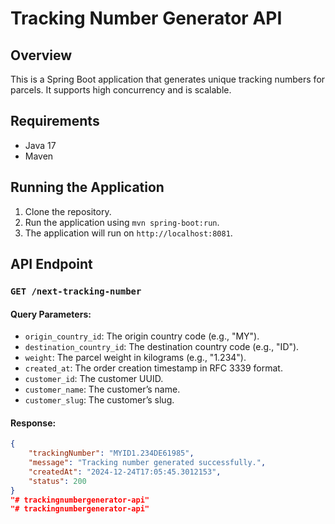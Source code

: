 # Tracking Number Generator API

## Overview
This is a Spring Boot application that generates unique tracking numbers for parcels. It supports high concurrency and is scalable.

## Requirements
- Java 17 
- Maven

## Running the Application
1. Clone the repository.
2. Run the application using `mvn spring-boot:run`.
3. The application will run on `http://localhost:8081`.

## API Endpoint

### `GET /next-tracking-number`

#### Query Parameters:
- `origin_country_id`: The origin country code (e.g., "MY").
- `destination_country_id`: The destination country code (e.g., "ID").
- `weight`: The parcel weight in kilograms (e.g., "1.234").
- `created_at`: The order creation timestamp in RFC 3339 format.
- `customer_id`: The customer UUID.
- `customer_name`: The customer’s name.
- `customer_slug`: The customer’s slug.

#### Response:
```json
{
    "trackingNumber": "MYID1.234DE61985",
    "message": "Tracking number generated successfully.",
    "createdAt": "2024-12-24T17:05:45.3012153",
    "status": 200
}
"# trackingnumbergenerator-api" 
"# trackingnumbergenerator-api" 
